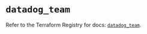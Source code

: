 # `datadog_team`

Refer to the Terraform Registry for docs: [`datadog_team`](https://registry.terraform.io/providers/datadog/datadog/3.37.0/docs/resources/team).
